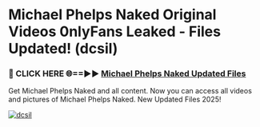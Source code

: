 # Michael Phelps Naked Original Videos 0nlyFans Leaked - Files Updated! (dcsil)

<h3>🔴 CLICK HERE 🌐==►► <a href="https://tinyurl.com/yckcrads" rel="nofollow">Michael Phelps Naked Updated Files</a></h3>

Get Michael Phelps Naked and all content. Now you can access all videos and pictures of Michael Phelps Naked. New Updated Files 2025!

[![dcsil](https://i.imgur.com/hpKpOFt.gif)](https://tinyurl.com/yckcrads)

